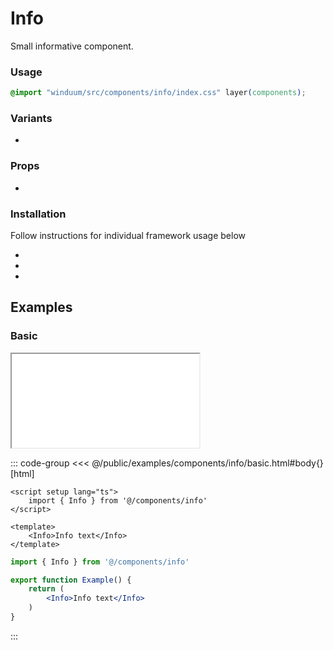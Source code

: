 # Info
Small informative component.

<ViewSourceGh href="https://github.com/winduum/winduum/blob/main/src/components/info" />

### Usage

```css
@import "winduum/src/components/info/index.css" layer(components);
```

### Variants
* <LinkGh name="default" path="components/info" />

### Props
* <LinkGh name="default" path="components/info/props" />

### Installation
Follow instructions for individual framework usage below

* <LinkGh name="winduum" url="https://github.com/winduum/winduum/blob/main/src/components/info" />
* <LinkGh name="winduum-vue" url="https://github.com/winduum/winduum-vue/blob/main/src/components/info" />
* <LinkGh name="winduum-react" url="https://github.com/winduum/winduum-react/blob/main/src/components/info" />

## Examples

### Basic

<iframe onload="this.style.visibility = 'visible';" src="/examples/components/info/basic.html"></iframe>

::: code-group
<<< @/public/examples/components/info/basic.html#body{} [html]
```vue
<script setup lang="ts">
    import { Info } from '@/components/info'
</script>

<template>
    <Info>Info text</Info>
</template>
```
```jsx
import { Info } from '@/components/info'

export function Example() {
    return (
        <Info>Info text</Info>
    )
}
```
:::
